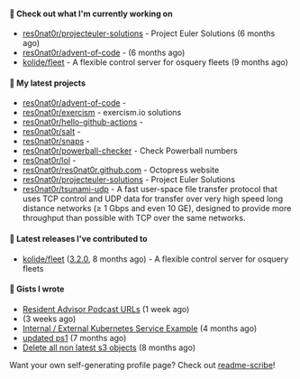 #### 👷 Check out what I'm currently working on

- [res0nat0r/projecteuler-solutions](https://github.com/res0nat0r/projecteuler-solutions) - Project Euler Solutions (6 months ago)
- [res0nat0r/advent-of-code](https://github.com/res0nat0r/advent-of-code) -  (6 months ago)
- [kolide/fleet](https://github.com/kolide/fleet) - A flexible control server for osquery fleets (9 months ago)

#### 🌱 My latest projects

- [res0nat0r/advent-of-code](https://github.com/res0nat0r/advent-of-code) - 
- [res0nat0r/exercism](https://github.com/res0nat0r/exercism) - exercism.io solutions
- [res0nat0r/hello-github-actions](https://github.com/res0nat0r/hello-github-actions) - 
- [res0nat0r/salt](https://github.com/res0nat0r/salt) - 
- [res0nat0r/snaps](https://github.com/res0nat0r/snaps) - 
- [res0nat0r/powerball-checker](https://github.com/res0nat0r/powerball-checker) - Check Powerball numbers
- [res0nat0r/lol](https://github.com/res0nat0r/lol) - 
- [res0nat0r/res0nat0r.github.com](https://github.com/res0nat0r/res0nat0r.github.com) - Octopress website
- [res0nat0r/projecteuler-solutions](https://github.com/res0nat0r/projecteuler-solutions) - Project Euler Solutions
- [res0nat0r/tsunami-udp](https://github.com/res0nat0r/tsunami-udp) -  A fast user-space file transfer protocol that uses TCP control and UDP data for transfer over very high speed long distance networks (≥ 1 Gbps and even 10 GE), designed to provide more throughput than possible with TCP over the same networks.

#### 🔭 Latest releases I've contributed to

- [kolide/fleet](https://github.com/kolide/fleet) ([3.2.0](https://github.com/kolide/fleet/releases/tag/3.2.0), 8 months ago) - A flexible control server for osquery fleets

#### 📓 Gists I wrote

- [Resident Advisor Podcast URLs](https://gist.github.com/0fea0f18791d86d997505eac6f634267) (1 week ago)
- [](https://gist.github.com/4e0213769c92dda9b5b3a61e45fb6edb) (3 weeks ago)
- [Internal / External Kubernetes Service Example](https://gist.github.com/fb675bb79fe8f769f7c3762254dac270) (4 months ago)
- [updated ps1](https://gist.github.com/7ddccca0f8fac4e9b1f4e745d3ff9e86) (7 months ago)
- [Delete all non latest s3 objects](https://gist.github.com/74ce7e78cd5994f55372897611f23938) (8 months ago)

Want your own self-generating profile page? Check out [readme-scribe](https://github.com/muesli/readme-scribe)!
